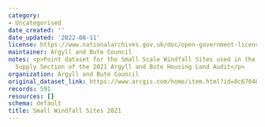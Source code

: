 ```yaml
---
category:
- Uncategorised
date_created: ''
date_updated: '2022-08-11'
license: https://www.nationalarchives.gov.uk/doc/open-government-licence/version/3/
maintainer: Argyll and Bute Council
notes: <p>Point dataset for the Small Scale Windfall Sites used in the Housing Land
  Supply Section of the 2021 Argyll and Bute Housing Land Audit</p>
organization: Argyll and Bute Council
original_dataset_link: https://www.arcgis.com/home/item.html?id=8c67040458384c8b98a330644f0f7392
records: 591
resources: []
schema: default
title: Small Windfall Sites 2021
---
```

